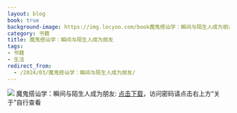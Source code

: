 ```yaml
---
layout: blog
book: true
background-image: https://img.locyoo.com/book魔鬼搭讪学：瞬间与陌生人成为朋友.jpg
category: 书籍
title: 魔鬼搭讪学：瞬间与陌生人成为朋友
tags:
- 书籍
- 生活
redirect_from:
  - /2024/03/魔鬼搭讪学：瞬间与陌生人成为朋友/
---
```

![](https://img.locyoo.com/book魔鬼搭讪学：瞬间与陌生人成为朋友.jpg)
魔鬼搭讪学：瞬间与陌生人成为朋友: <a name = "ref1" href="https://url18.ctfile.com/f/50983618-1268598586-25d2e6?p=3619">点击下载</a>，访问密码请点击右上方“关于”自行查看